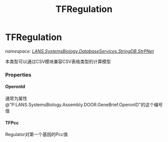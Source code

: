 ﻿---
title: TFRegulation
---

# TFRegulation
_namespace: [LANS.SystemsBiology.DatabaseServices.StringDB.StrPNet](N-LANS.SystemsBiology.DatabaseServices.StringDB.StrPNet.html)_

本类型可以通过CSV模块兼容CSV表格类型的计算模型



### Properties

#### OperonId
通常为属性@"P:LANS.SystemsBiology.Assembly.DOOR.GeneBrief.OperonID"的这个编号值
#### TFPcc
Regulator对第一个基因的Pcc值


